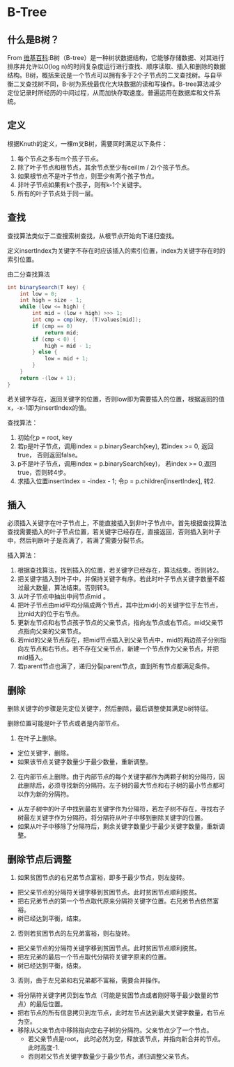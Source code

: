 B-Tree
=====

什么是B树？
---------------

From [维基百科](http://zh.wikipedia.org/wiki/B%E6%A0%91):B树（B-tree）是一种树状数据结构，它能够存储数据、对其进行排序并允许以O(log n)的时间复杂度运行进行查找、顺序读取、插入和删除的数据结构。B树，概括来说是一个节点可以拥有多于2个子节点的二叉查找树。与自平衡二叉查找树不同，B-树为系统最优化大块数据的读和写操作。B-tree算法减少定位记录时所经历的中间过程，从而加快存取速度。普遍运用在数据库和文件系统。

定义
--------
根据Knuth的定义，一棵m叉B树，需要同时满足以下条件：

1. 每个节点之多有m个孩子节点。
2. 除了叶子节点和根节点，其余节点至少有ceil(m / 2)个孩子节点。
3. 如果根节点不是叶子节点，则至少有两个孩子节点。
4. 非叶子节点如果有k个孩子，则有k-1个关键字。
5. 所有的叶子节点处于同一层。

查找
----

查找算法类似于二查搜索树查找，从根节点开始向下递归查找。

定义insertIndex为关键字不存在时应该插入的索引位置，index为关键字存在时的索引位置。

由二分查找算法
```java
int binarySearch(T key) {
	int low = 0;
	int high = size - 1;
	while (low <= high) {
		int mid = (low + high) >>> 1;
		int cmp = cmp(key, (T)values[mid]);
		if (cmp == 0)
			return mid;
		if (cmp < 0) {
			high = mid - 1;
		} else {
			low = mid + 1;
		}
	}
	return -(low + 1);
}
```
若关键字存在，返回关键字的位置，否则low即为需要插入的位置，根据返回的值x，-x-1即为insertIndex的值。

查找算法：

1. 初始化p = root, key
2. 若p是叶子节点，调用index = p.binarySearch(key), 若index >= 0, 返回true， 否则返回false。
3. p不是叶子节点，调用index = p.binarySearch(key)， 若index >= 0,返回true，否则转4步。
4. 求插入位置insertIndex = -index - 1; 令p = p.children[insertIndex], 转2.

插入
----

必须插入关键字在叶子节点上，不能直接插入到非叶子节点中。首先根据查找算法查找需要插入的叶子节点位置，若关键字已经存在，直接返回，否则插入到叶子中，然后判断叶子是否满了，若满了需要分裂节点。

插入算法：

1. 根据查找算法，找到插入的位置，若关键字已经存在，算法结束。否则转2。
2. 把关键字插入到叶子中，并保持关键字有序。若此时叶子节点关键字数量不超过最大数量，算法结束。否则转3。
3. 从叶子节点中抽出中间节点mid 。
4. 把叶子节点由mid平均分隔成两个节点，其中比mid小的关键字位于左节点，比mid大的位于右节点。
5. 更新左节点和右节点孩子节点的父亲节点，指向左节点或右节点。mid父亲节点指向父亲的父亲节点。
6. 若mid的父亲节点存在，把mid节点插入到父亲节点中，mid的两边孩子分别指向左节点和右节点。若不存在父亲节点，新建一个节点作为父亲节点，并把mid插入。
7. 若parent节点也满了，递归分裂parent节点，直到所有节点都满足条件。

删除
----

删除关键字的步骤是先定位关键字，然后删除，最后调整使其满足b树特征。

删除位置可能是叶子节点或者是内部节点。

1. 在叶子上删除。
  + 定位关键字，删除。
  + 如果该节点关键字数量少于最少数量，重新调整。
2. 在内部节点上删除。由于内部节点的每个关键字都作为两颗子树的分隔符，因此删除后，必须寻找新的分隔符。左子树的最大节点和右子树的最小节点都可以作为新的分隔符。
  + 从左子树中的叶子中找到最右关键字作为分隔符，若左子树不存在，寻找右子树最左关键字作为分隔符。将分隔符从叶子中移到删除关键字的位置。
  + 如果从叶子中移除了分隔符后，剩余关键字数量少于最少关键字数量，重新调整。

删除节点后调整
-------------
1. 如果贫困节点的右兄弟节点富裕，即多于最少节点，则左旋转。
  + 把父亲节点的分隔符关键字移到贫困节点。此时贫困节点顺利脱贫。
  + 把右兄弟节点的第一个节点取代原来分隔符关键字位置。右兄弟节点依然富裕。
  + 树已经达到平衡，结束。
2. 否则若贫困节点的左兄弟富裕，则右旋转。
  + 把父亲节点的分隔符关键字移到贫困节点。此时贫困节点顺利脱贫。
  + 把左兄弟的最后一个节点取代分隔符关键字原来的位置。
  + 树已经达到平衡，结束。
3. 否则，由于左兄弟和右兄弟都不富裕，需要合并操作。
  + 将分隔符关键字拷贝到左节点（可能是贫困节点或者刚好等于最少数量的节点）的最后位置。
  + 把右节点的所有信息拷贝到左节点，此时左节点达到最大关键字数量，右节点为空。
  + 移除从父亲节点中移除指向空右子树的分隔符。父亲节点少了一个节点。
    - 若父亲节点是root， 此时必然为空，释放该节点，并指向新合并的节点。此时高度-1.
    - 否则若父节点关键字数量少于最少节点，递归调整父亲节点。
